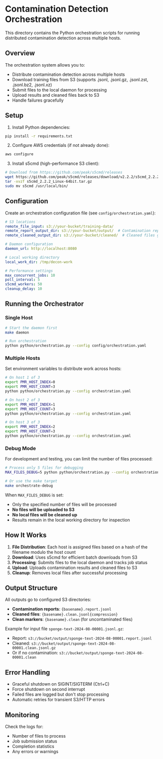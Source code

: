 # Contamination Detection Orchestration

This directory contains the Python orchestration scripts for running distributed contamination detection across multiple hosts.

## Overview

The orchestration system allows you to:
- Distribute contamination detection across multiple hosts
- Download training files from S3 (supports .jsonl, .jsonl.gz, .jsonl.zst, .jsonl.bz2, .jsonl.xz)
- Submit files to the local daemon for processing
- Upload results and cleaned files back to S3
- Handle failures gracefully

## Setup

1. Install Python dependencies:
```bash
pip install -r requirements.txt
```

2. Configure AWS credentials (if not already done):
```bash
aws configure
```

3. Install s5cmd (high-performance S3 client):
```bash
# Download from https://github.com/peak/s5cmd/releases
wget https://github.com/peak/s5cmd/releases/download/v2.2.2/s5cmd_2.2.2_Linux-64bit.tar.gz
tar -xvzf s5cmd_2.2.2_Linux-64bit.tar.gz
sudo mv s5cmd /usr/local/bin/
```

## Configuration

Create an orchestration configuration file (see `config/orchestration.yaml`):

```yaml
# S3 locations
remote_file_input: s3://your-bucket/training-data/
remote_report_output_dir: s3://your-bucket/output/  # Contamination reports go here
remote_cleaned_output_dir: s3://your-bucket/cleaned/  # Cleaned files go here (when purify=true)

# Daemon configuration
daemon_url: http://localhost:8080

# Local working directory
local_work_dir: /tmp/decon-work

# Performance settings
max_concurrent_jobs: 10
poll_interval: 5
s5cmd_workers: 50
cleanup_delay: 10
```

## Running the Orchestrator

### Single Host

```bash
# Start the daemon first
make daemon

# Run orchestration
python python/orchestration.py --config config/orchestration.yaml
```

### Multiple Hosts

Set environment variables to distribute work across hosts:

```bash
# On host 1 of 3
export PMR_HOST_INDEX=0
export PMR_HOST_COUNT=3
python python/orchestration.py --config orchestration.yaml

# On host 2 of 3
export PMR_HOST_INDEX=1
export PMR_HOST_COUNT=3
python python/orchestration.py --config orchestration.yaml

# On host 3 of 3
export PMR_HOST_INDEX=2
export PMR_HOST_COUNT=3
python python/orchestration.py --config orchestration.yaml
```

### Debug Mode

For development and testing, you can limit the number of files processed:

```bash
# Process only 5 files for debugging
MAX_FILES_DEBUG=5 python python/orchestration.py --config orchestration.yaml

# Or use the make target
make orchestrate-debug
```

When `MAX_FILES_DEBUG` is set:
- Only the specified number of files will be processed
- **No files will be uploaded to S3**
- **No local files will be cleaned up**
- Results remain in the local working directory for inspection

## How It Works

1. **File Distribution**: Each host is assigned files based on a hash of the filename modulo the host count
2. **Download**: Uses s5cmd for efficient batch downloads from S3
3. **Processing**: Submits files to the local daemon and tracks job status
4. **Upload**: Uploads contamination results and cleaned files to S3
5. **Cleanup**: Removes local files after successful processing

## Output Structure

All outputs go to configured S3 directories:

- **Contamination reports**: `{basename}.report.jsonl`
- **Cleaned files**: `{basename}.clean.jsonl{compression}`
- **Clean markers**: `{basename}.clean` (for uncontaminated files)

Example for input file `sponge-text-2024-08-00001.jsonl.gz`:
- Report: `s3://bucket/output/sponge-text-2024-08-00001.report.jsonl`
- Cleaned: `s3://bucket/output/sponge-text-2024-08-00001.clean.jsonl.gz`
- Or if no contamination: `s3://bucket/output/sponge-text-2024-08-00001.clean`

## Error Handling

- Graceful shutdown on SIGINT/SIGTERM (Ctrl+C)
- Force shutdown on second interrupt
- Failed files are logged but don't stop processing
- Automatic retries for transient S3/HTTP errors

## Monitoring

Check the logs for:
- Number of files to process
- Job submission status
- Completion statistics
- Any errors or warnings
